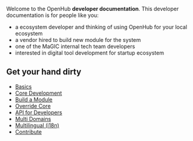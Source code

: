 Welcome to the OpenHub **developer documentation**. This developer documentation is for people like you:
* a ecosystem developer and thinking of using OpenHub for your local ecosystem
* a vendor hired to build new module for the system
* one of the MaGIC internal tech team developers
* interested in digital tool development for startup ecosystem

## Get your hand dirty
* [Basics](Basics)
* [Core Development](Core-Development)
* [Build a Module](Build-Module)
* [Override Core](Override-Core)
* [API for Developers](API-for-Developers)
* [Multi Domains](Multi-Domains)
* [Multilingual (i18n)](i18n)
* [Contribute](Contribute)